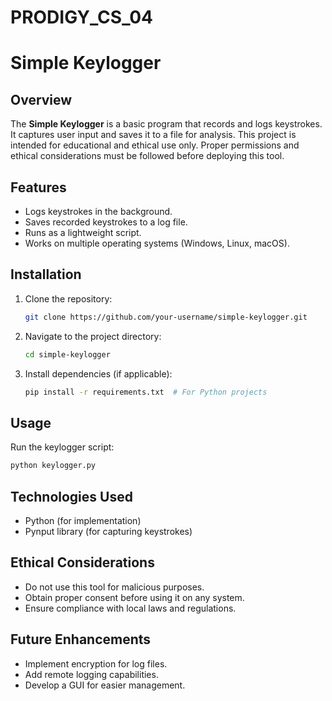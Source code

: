 # PRODIGY_CS_04

# Simple Keylogger

## Overview
The **Simple Keylogger** is a basic program that records and logs keystrokes. It captures user input and saves it to a file for analysis. This project is intended for educational and ethical use only. Proper permissions and ethical considerations must be followed before deploying this tool.

## Features
- Logs keystrokes in the background.
- Saves recorded keystrokes to a log file.
- Runs as a lightweight script.
- Works on multiple operating systems (Windows, Linux, macOS).

## Installation
1. Clone the repository:
   ```sh
   git clone https://github.com/your-username/simple-keylogger.git
   ```
2. Navigate to the project directory:
   ```sh
   cd simple-keylogger
   ```
3. Install dependencies (if applicable):
   ```sh
   pip install -r requirements.txt  # For Python projects
   ```

## Usage
Run the keylogger script:
```sh
python keylogger.py
```

## Technologies Used
- Python (for implementation)
- Pynput library (for capturing keystrokes)

## Ethical Considerations
- Do not use this tool for malicious purposes.
- Obtain proper consent before using it on any system.
- Ensure compliance with local laws and regulations.

## Future Enhancements
- Implement encryption for log files.
- Add remote logging capabilities.
- Develop a GUI for easier management.


